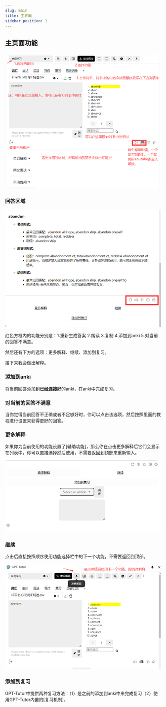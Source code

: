 ```yaml
---
slug: main
title: 主界面
sidebar_position: 1
---
```


## 主页面功能

![alt text](image-5.png)



### 回答区域

![alt text](image-7.png)

红色方框内的功能分别是：1.重新生成答案 2.朗读 3.复制 4.添加到anki 5.对当前的回答不满意。

然后还有下方的选项：更多解释、继续、添加到复习。

接下来我会做出解释。

### 添加到anki

将当前回答添加到**已经连接好**的anki，在anki中完成复习。

### 对当前的回答不满意

当你觉得当前回答不正确或者不足够好时，你可以点击该选项，然后按照里面的教程进行设置来获得更好的回答。

### 更多解释
如果你为当前使用的功能设置了[辅助功能]，那么你在点击更多解释后它们会显示在列表中，你可以直接选择然后使用，不需要返回到顶部来重新输入。

![alt text](image-9.png)

### 继续

点击后直接按照顺序使用功能选择栏中的下一个功能，不需要返回到顶部。

![alt text](image-8.png)

### 添加到复习

GPT-Tutor中提供两种复习方法：（1）是之前的添加到anki中来完成复习（2）使用GPT-Tutor内置的[复习机制]。

